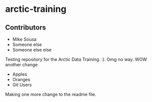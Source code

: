 # arctic-training

## Contributors
 - Mike Sousa
 - Someone else
 - Someone else else
 

Testing repository for the Arctic Data Training. :). Omg no way. WOW another change


* Apples
* Oranges
* Git Users

Making one more change to the readme file.